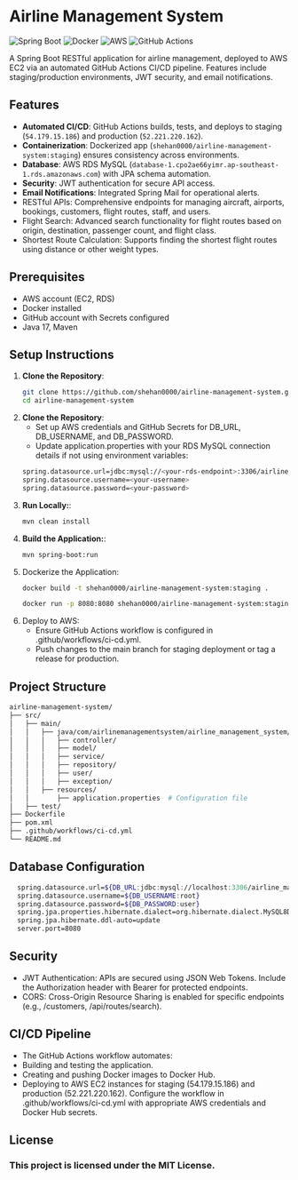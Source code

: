 # Airline Management System

![Spring Boot](https://img.shields.io/badge/Spring%20Boot-3.3.5-brightgreen) ![Docker](https://img.shields.io/badge/Docker-Container-blue) ![AWS](https://img.shields.io/badge/AWS-EC2%20%7C%20RDS-orange) ![GitHub Actions](https://img.shields.io/badge/GitHub%20Actions-CI%2FCD-blueviolet)

A Spring Boot RESTful application for airline management, deployed to AWS EC2 via an automated GitHub Actions CI/CD pipeline. Features include staging/production environments, JWT security, and email notifications.

## Features
- **Automated CI/CD**: GitHub Actions builds, tests, and deploys to staging (`54.179.15.186`) and production (`52.221.220.162`).
- **Containerization**: Dockerized app (`shehan0000/airline-management-system:staging`) ensures consistency across environments.
- **Database**: AWS RDS MySQL (`database-1.cpo2ae66yimr.ap-southeast-1.rds.amazonaws.com`) with JPA schema automation.
- **Security**: JWT authentication for secure API access.
- **Email Notifications**: Integrated Spring Mail for operational alerts.
- RESTful APIs: Comprehensive endpoints for managing aircraft, airports, bookings, customers, flight routes, staff, and users.
- Flight Search: Advanced search functionality for flight routes based on origin, destination, passenger count, and flight class.
- Shortest Route Calculation: Supports finding the shortest flight routes using distance or other weight types.


## Prerequisites
- AWS account (EC2, RDS)
- Docker installed
- GitHub account with Secrets configured
- Java 17, Maven

## Setup Instructions
1. **Clone the Repository**:
   ```bash
   git clone https://github.com/shehan0000/airline-management-system.git
   cd airline-management-system
   ```
2. **Clone the Repository**:
   - Set up AWS credentials and GitHub Secrets for DB_URL, DB_USERNAME, and DB_PASSWORD.
   - Update application.properties with your RDS MySQL connection details if not using environment variables:
   ```bash
   spring.datasource.url=jdbc:mysql://<your-rds-endpoint>:3306/airline_management?useSSL=false
   spring.datasource.username=<your-username>
   spring.datasource.password=<your-password>
   ```
3. **Run Locally:**:
   ```bash
   mvn clean install
   ```
3. **Build the Application:**:
   ```bash
   mvn spring-boot:run
   ```
4. Dockerize the Application:
   ```bash
   docker build -t shehan0000/airline-management-system:staging .
   ```
   ```bash
   docker run -p 8080:8080 shehan0000/airline-management-system:staging
   ```
5. Deploy to AWS:
   - Ensure GitHub Actions workflow is configured in .github/workflows/ci-cd.yml.
   - Push changes to the main branch for staging deployment or tag a release for production.

## Project Structure
   ```bash
   airline-management-system/
├── src/
│   ├── main/
│   │   ├── java/com/airlinemanagementsystem/airline_management_system/
│   │   │   ├── controller/     
│   │   │   ├── model/          
│   │   │   ├── service/        
│   │   │   ├── repository/     
│   │   │   ├── user/           
│   │   │   ├── exception/    
│   │   ├── resources/
│   │       ├── application.properties  # Configuration file
│   ├── test/                  
├── Dockerfile                  
├── pom.xml                      
├── .github/workflows/ci-cd.yml  
└── README.md                    
   ```

## Database Configuration
 ```bash
   spring.datasource.url=${DB_URL:jdbc:mysql://localhost:3306/airline_management?useSSL=false}
   spring.datasource.username=${DB_USERNAME:root}
   spring.datasource.password=${DB_PASSWORD:user}
   spring.jpa.properties.hibernate.dialect=org.hibernate.dialect.MySQL8Dialect
   spring.jpa.hibernate.ddl-auto=update
   server.port=8080
 ```

## Security
- JWT Authentication: APIs are secured using JSON Web Tokens. Include the Authorization header with Bearer <token> for protected endpoints.
- CORS: Cross-Origin Resource Sharing is enabled for specific endpoints (e.g., /customers, /api/routes/search).

## CI/CD Pipeline
- The GitHub Actions workflow automates:
- Building and testing the application.
- Creating and pushing Docker images to Docker Hub.
- Deploying to AWS EC2 instances for staging (54.179.15.186) and production (52.221.220.162).
  Configure the workflow in .github/workflows/ci-cd.yml with appropriate AWS credentials and Docker Hub secrets.

## License
### This project is licensed under the MIT License.
